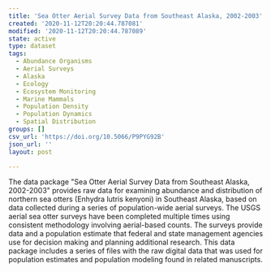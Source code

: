 ```yaml
---
title: 'Sea Otter Aerial Survey Data from Southeast Alaska, 2002-2003'
created: '2020-11-12T20:20:44.787081'
modified: '2020-11-12T20:20:44.787089'
state: active
type: dataset
tags:
  - Abundance Organisms
  - Aerial Surveys
  - Alaska
  - Ecology
  - Ecosystem Monitoring
  - Marine Mammals
  - Population Density
  - Population Dynamics
  - Spatial Distribution
groups: []
csv_url: 'https://doi.org/10.5066/P9PYG92B'
json_url: ''
layout: post

---
```

The data package "Sea Otter Aerial Survey Data from Southeast Alaska, 2002-2003" provides raw data for examining abundance and distribution of northern sea otters (Enhydra lutris kenyoni) in Southeast Alaska, based on data collected during a series of population-wide aerial surveys. The USGS aerial sea otter surveys have been completed multiple times using consistent methodology involving aerial-based counts. The surveys provide data and a population estimate that federal and state management agencies use for decision making and planning additional research. This data package includes a series of files with the raw digital data that was used for population estimates and population modeling found in related manuscripts.
